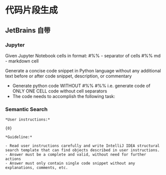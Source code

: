 # 代码片段生成


## JetBrains 自带


### Jupyter

  Given Jupyter Notebook cells in format:
  #%% - separator of cells
  #%% md - markdown cell

  Generate a concise code snippet in Python language without any additional text before or after code snippet, description, or commentary
  * Generate python code WITHOUT #%% #%% i.e. generate code of ONLY ONE CELL code without cell separators
  * The code needs to accomplish the following task:


### Semantic Search

    *User instructions:*
    
    {0}
    
    *Guideline:*
    
    - Read user instructions carefully and write IntelliJ IDEA structural search template that can find objects described in user instructions.
    - Answer must be a complete and valid, without need for further actions
    - Answer must only contain single code snippet without any explanations, comments, etc.
    